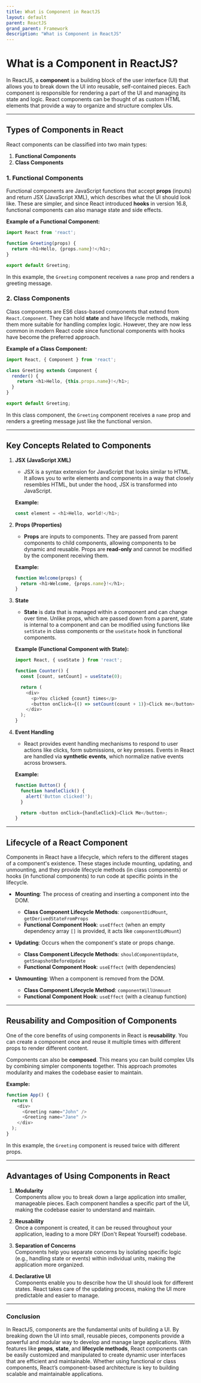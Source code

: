 ```yaml
---
title: What is Component in ReactJS
layout: default
parent: ReactJS
grand_parent: Framework
description: "What is Component in ReactJS"
---
```


# What is a Component in ReactJS?

In ReactJS, a **component** is a building block of the user interface (UI) that allows you to break down the UI into reusable, self-contained pieces. Each component is responsible for rendering a part of the UI and managing its state and logic. React components can be thought of as custom HTML elements that provide a way to organize and structure complex UIs.

---

## Types of Components in React

React components can be classified into two main types:

1. **Functional Components**
2. **Class Components**

### 1. Functional Components

Functional components are JavaScript functions that accept **props** (inputs) and return JSX (JavaScript XML), which describes what the UI should look like. These are simpler, and since React introduced **hooks** in version 16.8, functional components can also manage state and side effects.

**Example of a Functional Component:**
```javascript
import React from 'react';

function Greeting(props) {
  return <h1>Hello, {props.name}!</h1>;
}

export default Greeting;
```

In this example, the `Greeting` component receives a `name` prop and renders a greeting message.

### 2. Class Components

Class components are ES6 class-based components that extend from `React.Component`. They can hold **state** and have lifecycle methods, making them more suitable for handling complex logic. However, they are now less common in modern React code since functional components with hooks have become the preferred approach.

**Example of a Class Component:**
```javascript
import React, { Component } from 'react';

class Greeting extends Component {
  render() {
    return <h1>Hello, {this.props.name}!</h1>;
  }
}

export default Greeting;
```

In this class component, the `Greeting` component receives a `name` prop and renders a greeting message just like the functional version.

---

## Key Concepts Related to Components

1. **JSX (JavaScript XML)**
    - JSX is a syntax extension for JavaScript that looks similar to HTML. It allows you to write elements and components in a way that closely resembles HTML, but under the hood, JSX is transformed into JavaScript.

   **Example:**
   ```javascript
   const element = <h1>Hello, world!</h1>;
   ```

2. **Props (Properties)**
    - **Props** are inputs to components. They are passed from parent components to child components, allowing components to be dynamic and reusable. Props are **read-only** and cannot be modified by the component receiving them.

   **Example:**
   ```javascript
   function Welcome(props) {
     return <h1>Welcome, {props.name}!</h1>;
   }
   ```

3. **State**
    - **State** is data that is managed within a component and can change over time. Unlike props, which are passed down from a parent, state is internal to a component and can be modified using functions like `setState` in class components or the `useState` hook in functional components.

   **Example (Functional Component with State):**
   ```javascript
   import React, { useState } from 'react';

   function Counter() {
     const [count, setCount] = useState(0);

     return (
       <div>
         <p>You clicked {count} times</p>
         <button onClick={() => setCount(count + 1)}>Click me</button>
       </div>
     );
   }
   ```

4. **Event Handling**
    - React provides event handling mechanisms to respond to user actions like clicks, form submissions, or key presses. Events in React are handled via **synthetic events**, which normalize native events across browsers.

   **Example:**
   ```javascript
   function Button() {
     function handleClick() {
       alert('Button clicked!');
     }

     return <button onClick={handleClick}>Click Me</button>;
   }
   ```

---

## Lifecycle of a React Component

Components in React have a lifecycle, which refers to the different stages of a component's existence. These stages include mounting, updating, and unmounting, and they provide lifecycle methods (in class components) or hooks (in functional components) to run code at specific points in the lifecycle.

- **Mounting**: The process of creating and inserting a component into the DOM.
    - **Class Component Lifecycle Methods**: `componentDidMount`, `getDerivedStateFromProps`
    - **Functional Component Hook**: `useEffect` (when an empty dependency array `[]` is provided, it acts like `componentDidMount`)

- **Updating**: Occurs when the component's state or props change.
    - **Class Component Lifecycle Methods**: `shouldComponentUpdate`, `getSnapshotBeforeUpdate`
    - **Functional Component Hook**: `useEffect` (with dependencies)

- **Unmounting**: When a component is removed from the DOM.
    - **Class Component Lifecycle Method**: `componentWillUnmount`
    - **Functional Component Hook**: `useEffect` (with a cleanup function)

---

## Reusability and Composition of Components

One of the core benefits of using components in React is **reusability**. You can create a component once and reuse it multiple times with different props to render different content.

Components can also be **composed**. This means you can build complex UIs by combining simpler components together. This approach promotes modularity and makes the codebase easier to maintain.

**Example:**
```javascript
function App() {
  return (
    <div>
      <Greeting name="John" />
      <Greeting name="Jane" />
    </div>
  );
}
```
In this example, the `Greeting` component is reused twice with different props.

---

## Advantages of Using Components in React

1. **Modularity**  
   Components allow you to break down a large application into smaller, manageable pieces. Each component handles a specific part of the UI, making the codebase easier to understand and maintain.

2. **Reusability**  
   Once a component is created, it can be reused throughout your application, leading to a more DRY (Don't Repeat Yourself) codebase.

3. **Separation of Concerns**  
   Components help you separate concerns by isolating specific logic (e.g., handling state or events) within individual units, making the application more organized.

4. **Declarative UI**  
   Components enable you to describe how the UI should look for different states. React takes care of the updating process, making the UI more predictable and easier to manage.

---

### Conclusion

In ReactJS, components are the fundamental units of building a UI. By breaking down the UI into small, reusable pieces, components provide a powerful and modular way to develop and manage large applications. With features like **props**, **state**, and **lifecycle methods**, React components can be easily customized and manipulated to create dynamic user interfaces that are efficient and maintainable. Whether using functional or class components, React’s component-based architecture is key to building scalable and maintainable applications.